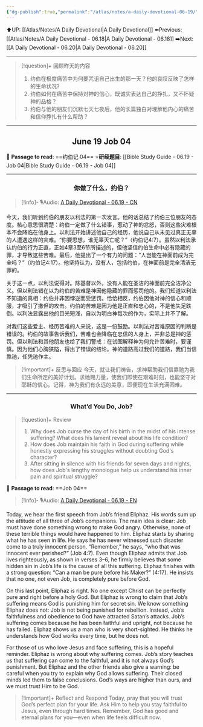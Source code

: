 ```yaml
---
{"dg-publish":true,"permalink":"/atlas/notes/a-daily-devotional-06-19/"}
---
```


 ⬆️UP: [[Atlas/Notes/A Daily Devotional\|A Daily Devotional]]
⬅️Previous: [[Atlas/Notes/A Daily Devotional - 06.18\|A Daily Devotional - 06.18]]
➡️Next: [[A Daily Devotional - 06.20\|A Daily Devotional - 06.20]]

---

> [!question]+ 回顾昨天的内容
> 1. 约伯在极度痛苦中为何要咒诅自己出生的那一天？他的哀叹反映了怎样的生命状况?
> 2. ⁠约伯如何在痛苦中保持对神的信心，既诚实表达自己的挣扎，又不怀疑神的品格？
> 3. 约伯与他的朋友们沉默七天七夜后，他的长篇独白对理解他内心的痛苦和信仰挣扎有什么帮助？



---
## <center>June 19 Job 04</center>

📖 **Passage to read**: ==约伯记 04==
⭐**研经题目**: [[Bible Study Guide - 06.19 - Job 04\|Bible Study Guide - 06.19 - Job 04]]

---
### <center>你做了什么，约伯？</center>

> [!info]- 🎙️Audio: [A Daily Devotional - 06.19 - CN]()

今天，我们听到约伯的朋友以利法的第一次发言。他的话总结了约伯三位朋友的态度。核心意思很清楚：约伯一定做了什么错事，惹动了神的忿怒，否则这些灾难根本不会降临在他身上。以利法开始讲述他自己的经历，他说自己从未见过真正无辜的人遭遇这样的灾难。“你要思想，谁无辜灭亡呢？”（约伯记4:7）。虽然以利法承认约伯的行为正直，正如4章3至6节所描述的，但他坚信约伯生命中必有隐藏的罪，才导致这些苦难。最后，他提出了一个有力的问题：“人岂能在神面前成为完全吗？”（约伯记4:17）。他坚持认为，没有人，包括约伯，在神面前是完全清洁无罪的。

关于这一点，以利法说得对。除基督以外，没有人能在圣洁的神面前完全洁净公义。但以利法错在以为约伯的苦难是神因他隐藏的罪而惩罚他的。我们知道以利法不知道的真相：约伯并非因悖逆而受惩罚。恰恰相反，约伯因他对神的信心和顺服，才吸引了撒但的攻击。约伯的苦难是因为他是正直和忠心的，不是他失足跌倒。以利法显露出他的目光短浅，自以为明白神每次的作为，实际上并不了解。

对我们这些爱主、经历苦难的人来说，这是一份鼓励。以利法对苦难原因的判断是错误的。约伯的故事告诉我们，苦难也会降临在忠信的人身上，并非总是神的惩罚。但以利法和其他朋友也给了我们警戒：在试图解释神为何允许苦难时，要谨慎。因为他们心胸狭隘，得出了错误的结论。神的道路高过我们的道路，我们当信靠祂，任凭祂作主。

> [!important]+ 反思与回应
今天，就让我们祷告，求神帮助我们信靠祂为我们生命所定的美好计划。求祂赐力量，使我们即使在艰难时刻，也能坚守对耶稣的信心。记得，神为我们有永远的美意，即便现在生活充满困难。



---
### <center>What’d You Do, Job?</center>

> [!question]+ Review
> 1. ⁠Why does Job curse the day of his birth in the midst of his intense suffering? What does his lament reveal about his life condition?
> 2. How does Job maintain his faith in God during suffering while honestly expressing his struggles without doubting God's character?
> 3. After sitting in silence with his friends for seven days and nights, how does Job's lengthy monologue help us understand his inner pain and spiritual struggle?

📖 **Passage to read**: ==Job 04==

> [!info]- 🎙️Audio: [A Daily Devotional - 06.19 - EN]()  


Today, we hear the first speech from Job’s friend Eliphaz. His words sum up the attitude of all three of Job’s companions. The main idea is clear: Job must have done something wrong to make God angry. Otherwise, none of these terrible things would have happened to him. Eliphaz starts by sharing what he has seen in life. He says he has never witnessed such disaster come to a truly innocent person. “Remember,” he says, “who that was innocent ever perished?” (Job 4:7). Even though Eliphaz admits that Job lives righteously, as shown in verses 3–6, he firmly believes that some hidden sin in Job’s life is the cause of all this suffering. Eliphaz finishes with a strong question: “Can a man be pure before his Maker?” (4:17). He insists that no one, not even Job, is completely pure before God.

On this last point, Eliphaz is right. No one except Christ can be perfectly pure and right before a holy God. But Eliphaz is wrong to claim that Job’s suffering means God is punishing him for secret sin. We know something Eliphaz does not: Job is not being punished for rebellion. Instead, Job’s faithfulness and obedience to God have attracted Satan’s attacks. Job’s suffering comes because he has been faithful and upright, not because he has failed. Eliphaz shows us a man who is very short-sighted. He thinks he understands how God works every time, but he does not.

For those of us who love Jesus and face suffering, this is a hopeful reminder. Eliphaz is wrong about why suffering comes. Job’s story teaches us that suffering can come to the faithful, and it is not always God’s punishment. But Eliphaz and the other friends also give a warning: be careful when you try to explain why God allows suffering. Their closed minds led them to false conclusions. God’s ways are higher than ours, and we must trust Him to be God.

> [!important]+ Reflect and Respond
Today, pray that you will trust God’s perfect plan for your life. Ask Him to help you stay faithful to Jesus, even through hard times. Remember, God has good and eternal plans for you—even when life feels difficult now.






